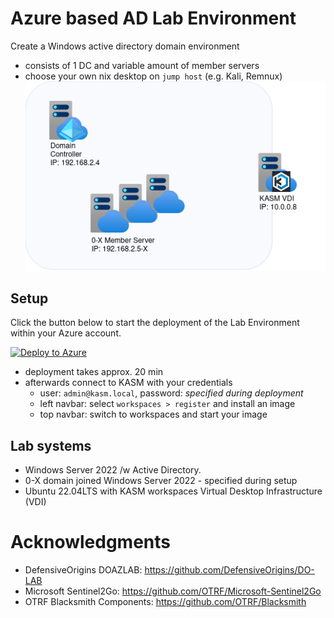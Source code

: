 
# Azure based AD Lab Environment
Create a Windows active directory domain environment
- consists of 1 DC and variable amount of member servers
- choose your own nix desktop on `jump host` (e.g. Kali, Remnux)
![](images/ad_and_kasm.png)

## Setup

Click the button below to start the deployment of the Lab Environment within your Azure account.

[![Deploy to Azure](https://aka.ms/deploytoazurebutton)](https://portal.azure.com/#create/Microsoft.Template/uri/https%3A%2F%2Fraw.githubusercontent.com%2Fmncmb%2Fezaz%2Fmain%2FDeploy-lab%2Fazure-deploy.json/createUIDefinitionUri/https%3A%2F%2Fraw.githubusercontent.com%2Fmncmb%2Fezaz%2Fmain%2FDeploy-lab%2FcreateUiDefinition.json)

- deployment takes approx. 20 min 
- afterwards connect to KASM with your credentials 
  - user: `admin@kasm.local`, password: _specified during deployment_
  - left navbar: select `workspaces > register` and install an image
  - top navbar: switch to workspaces and start your image

## Lab systems
* Windows Server 2022 /w Active Directory.
* 0-X domain joined Windows Server 2022 - specified during setup 
* Ubuntu 22.04LTS with KASM workspaces Virtual Desktop Infrastructure (VDI)

# Acknowledgments
* DefensiveOrigins DOAZLAB: https://github.com/DefensiveOrigins/DO-LAB
* Microsoft Sentinel2Go: https://github.com/OTRF/Microsoft-Sentinel2Go
* OTRF Blacksmith Components: https://github.com/OTRF/Blacksmith
